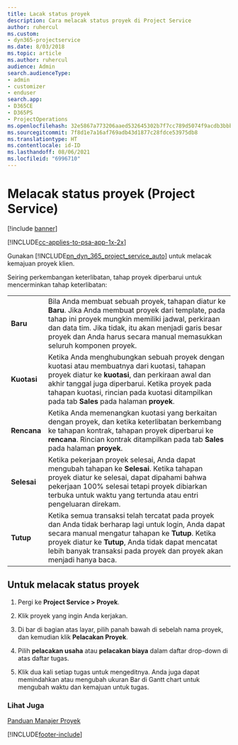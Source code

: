 ```yaml
---
title: Lacak status proyek
description: Cara melacak status proyek di Project Service
author: ruhercul
ms.custom:
- dyn365-projectservice
ms.date: 8/03/2018
ms.topic: article
ms.author: ruhercul
audience: Admin
search.audienceType:
- admin
- customizer
- enduser
search.app:
- D365CE
- D365PS
- ProjectOperations
ms.openlocfilehash: 32e5867a773206aaed532645302b7f7cc789d5074f9acdb3bbb95acf8492d25e
ms.sourcegitcommit: 7f8d1e7a16af769adb43d1877c28fdce53975db8
ms.translationtype: HT
ms.contentlocale: id-ID
ms.lasthandoff: 08/06/2021
ms.locfileid: "6996710"
---
```

# <a name="track-a-projects-status-project-service"></a>Melacak status proyek (Project Service)

[!include [banner](../includes/psa-now-project-operations.md)]

[!INCLUDE[cc-applies-to-psa-app-1x-2x](../includes/cc-applies-to-psa-app-1x-2x.md)]

Gunakan [!INCLUDE[pn_dyn_365_project_service_auto](../includes/pn-dyn-365-project-service-auto.md)] untuk melacak kemajuan proyek klien.  

Seiring perkembangan keterlibatan, tahap proyek diperbarui untuk mencerminkan tahap keterlibatan:  


|              |                                                                                                                                                                                                                                                                                                  |
|--------------|--------------------------------------------------------------------------------------------------------------------------------------------------------------------------------------------------------------------------------------------------------------------------------------------------|
|   **Baru**    | Bila Anda membuat sebuah proyek, tahapan diatur ke **Baru**. Jika Anda membuat proyek dari template, pada tahap ini proyek mungkin memiliki jadwal, perkiraan dan data tim. Jika tidak, itu akan menjadi garis besar proyek dan Anda harus secara manual memasukkan seluruh komponen proyek. |
|  **Kuotasi**   |      Ketika Anda menghubungkan sebuah proyek dengan kuotasi atau membuatnya dari kuotasi, tahapan proyek diatur ke **kuotasi**, dan perkiraan awal dan akhir tanggal juga diperbarui. Ketika proyek pada tahapan kuotasi, rincian pada kuotasi ditampilkan pada tab **Sales** pada halaman **proyek**.      |
|   **Rencana**   |                                     Ketika Anda memenangkan kuotasi yang berkaitan dengan proyek, dan ketika keterlibatan berkembang ke tahapan kontrak, tahapan proyek diperbarui ke **rencana**. Rincian kontrak ditampilkan pada tab **Sales** pada halaman **proyek**.                                      |
| **Selesai** |                    Ketika pekerjaan proyek selesai, Anda dapat mengubah tahapan ke **Selesai**. Ketika tahapan proyek diatur ke selesai, dapat dipahami bahwa pekerjaan 100% selesai tetapi proyek dibiarkan terbuka untuk waktu yang tertunda atau entri pengeluaran direkam.                     |
|  **Tutup**   |           Ketika semua transaksi telah tercatat pada proyek dan Anda tidak berharap lagi untuk login, Anda dapat secara manual mengatur tahapan ke **Tutup**. Ketika proyek diatur ke **Tutup**, Anda tidak dapat mencatat lebih banyak transaksi pada proyek dan proyek akan menjadi hanya baca.           |

## <a name="to-track-a-projects-status"></a>Untuk melacak status proyek  

1.  Pergi ke **Project Service > Proyek**.  

2.  Klik proyek yang ingin Anda kerjakan.  

3.  Di bar di bagian atas layar, pilih panah bawah di sebelah nama proyek, dan kemudian klik **Pelacakan Proyek**.  

4.  Pilih **pelacakan usaha** atau **pelacakan biaya** dalam daftar drop-down di atas daftar tugas.  

5.  Klik dua kali setiap tugas untuk mengeditnya. Anda juga dapat memindahkan atau mengubah ukuran Bar di Gantt chart untuk mengubah waktu dan kemajuan untuk tugas.  

### <a name="see-also"></a>Lihat Juga  
 [Panduan Manajer Proyek](../psa/project-manager-guide.md)


[!INCLUDE[footer-include](../includes/footer-banner.md)]